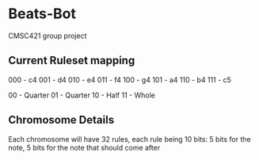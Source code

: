# Beats-Bot
CMSC421 group project

## Current Ruleset mapping
000 - c4
001 - d4
010 - e4
011 - f4
100 - g4
101 - a4
110 - b4
111 - c5

00 - Quarter
01 - Quarter
10 - Half
11 - Whole

## Chromosome Details
Each chromosome will have 32 rules, each rule being 10 bits:
 5 bits for the note, 5 bits for the note that should come after